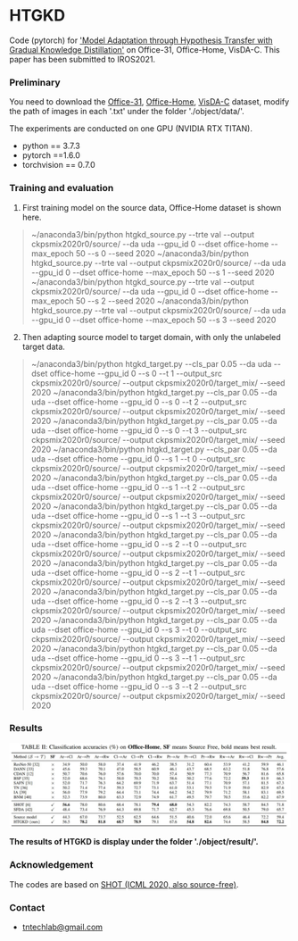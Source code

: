 # HTGKD

Code (pytorch) for ['Model Adaptation through Hypothesis Transfer with Gradual Knowledge Distillation']() on Office-31, Office-Home, VisDA-C. This paper has been submitted to IROS2021.

### Preliminary

You need to download the [Office-31](https://drive.google.com/file/d/0B4IapRTv9pJ1WGZVd1VDMmhwdlE/view), [Office-Home](https://drive.google.com/file/d/0B81rNlvomiwed0V1YUxQdC1uOTg/view), [VisDA-C](https://github.com/VisionLearningGroup/taskcv-2017-public/tree/master/classification) dataset,  modify the path of images in each '.txt' under the folder './object/data/'.

The experiments are conducted on one GPU (NVIDIA RTX TITAN).

- python == 3.7.3
- pytorch ==1.6.0
- torchvision == 0.7.0


### Training and evaluation

1. First training model on the source data,  Office-Home dataset is shown here.

> ~/anaconda3/bin/python htgkd_source.py --trte val --output ckpsmix2020r0/source/ --da uda --gpu_id 0 --dset office-home --max_epoch 50 --s 0 --seed 2020
> ~/anaconda3/bin/python htgkd_source.py --trte val --output ckpsmix2020r0/source/ --da uda --gpu_id 0 --dset office-home --max_epoch 50 --s 1 --seed 2020
> ~/anaconda3/bin/python htgkd_source.py --trte val --output ckpsmix2020r0/source/ --da uda --gpu_id 0 --dset office-home --max_epoch 50 --s 2 --seed 2020
> ~/anaconda3/bin/python htgkd_source.py --trte val --output ckpsmix2020r0/source/ --da uda --gpu_id 0 --dset office-home --max_epoch 50 --s 3 --seed 2020

2. Then adapting source model to target domain, with only the unlabeled target data.

> ~/anaconda3/bin/python htgkd_target.py --cls_par 0.05 --da uda --dset office-home --gpu_id 0 --s 0 --t 1 --output_src ckpsmix2020r0/source/ --output ckpsmix2020r0/target_mix/ --seed 2020
> ~/anaconda3/bin/python htgkd_target.py --cls_par 0.05 --da uda --dset office-home --gpu_id 0 --s 0 --t 2 --output_src ckpsmix2020r0/source/ --output ckpsmix2020r0/target_mix/ --seed 2020
> ~/anaconda3/bin/python htgkd_target.py --cls_par 0.05 --da uda --dset office-home --gpu_id 0 --s 0 --t 3 --output_src ckpsmix2020r0/source/ --output ckpsmix2020r0/target_mix/ --seed 2020
> ~/anaconda3/bin/python htgkd_target.py --cls_par 0.05 --da uda --dset office-home --gpu_id 0 --s 1 --t 0 --output_src ckpsmix2020r0/source/ --output ckpsmix2020r0/target_mix/ --seed 2020
> ~/anaconda3/bin/python htgkd_target.py --cls_par 0.05 --da uda --dset office-home --gpu_id 0 --s 1 --t 2 --output_src ckpsmix2020r0/source/ --output ckpsmix2020r0/target_mix/ --seed 2020
> ~/anaconda3/bin/python htgkd_target.py --cls_par 0.05 --da uda --dset office-home --gpu_id 0 --s 1 --t 3 --output_src ckpsmix2020r0/source/ --output ckpsmix2020r0/target_mix/ --seed 2020
> ~/anaconda3/bin/python htgkd_target.py --cls_par 0.05 --da uda --dset office-home --gpu_id 0 --s 2 --t 0 --output_src ckpsmix2020r0/source/ --output ckpsmix2020r0/target_mix/ --seed 2020
> ~/anaconda3/bin/python htgkd_target.py --cls_par 0.05 --da uda --dset office-home --gpu_id 0 --s 2 --t 1 --output_src ckpsmix2020r0/source/ --output ckpsmix2020r0/target_mix/ --seed 2020
> ~/anaconda3/bin/python htgkd_target.py --cls_par 0.05 --da uda --dset office-home --gpu_id 0 --s 2 --t 3 --output_src ckpsmix2020r0/source/ --output ckpsmix2020r0/target_mix/ --seed 2020
> ~/anaconda3/bin/python htgkd_target.py --cls_par 0.05 --da uda --dset office-home --gpu_id 0 --s 3 --t 0 --output_src ckpsmix2020r0/source/ --output ckpsmix2020r0/target_mix/ --seed 2020
> ~/anaconda3/bin/python htgkd_target.py --cls_par 0.05 --da uda --dset office-home --gpu_id 0 --s 3 --t 1 --output_src ckpsmix2020r0/source/ --output ckpsmix2020r0/target_mix/ --seed 2020
> ~/anaconda3/bin/python htgkd_target.py --cls_par 0.05 --da uda --dset office-home --gpu_id 0 --s 3 --t 2 --output_src ckpsmix2020r0/source/ --output ckpsmix2020r0/target_mix/ --seed 2020


### Results

![](./result/accuracy/result_office-home.jpg)

**The results of HTGKD is display under the folder './object/result/'.**

### Acknowledgement

The codes are based on [SHOT (ICML 2020, also source-free)](https://github.com/tim-learn/SHOT).

### Contact

- [tntechlab@gmail.com](tntechlab@gmail.com)



